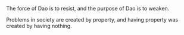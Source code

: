 The force of Dao is to resist,
and the purpose of Dao is to weaken.

Problems in society are created by property,
and having property was created by having nothing.
